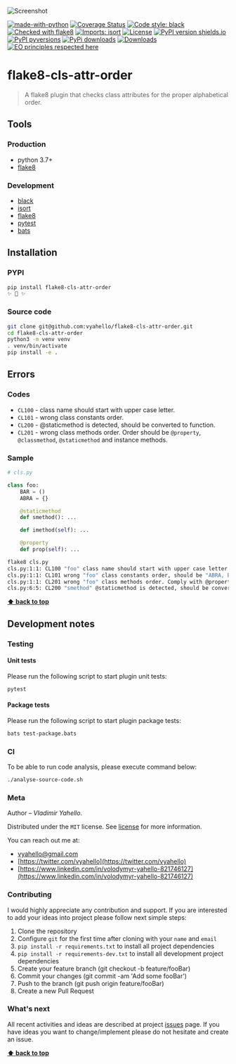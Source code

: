 ![Screenshot](logo.png)

[![made-with-python](https://img.shields.io/badge/Made%20with-Python-1f425f.svg)](https://www.python.org/)
[![Coverage Status](https://coveralls.io/repos/github/vyahello/flake8-cls-attr-order/badge.svg)](https://coveralls.io/github/vyahello/flake8-cls-attr-order)
[![Code style: black](https://img.shields.io/badge/code%20style-black-000000.svg)](https://github.com/psf/black)
[![Checked with flake8](https://img.shields.io/badge/flake8-checked-blue)](http://flake8.pycqa.org/)
[![Imports: isort](https://img.shields.io/badge/%20imports-isort-%231674b1?style=flat&labelColor=ef8336)](https://pycqa.github.io/isort/)
[![License](https://img.shields.io/badge/license-MIT-green.svg)](LICENSE.md)
[![PyPI version shields.io](https://img.shields.io/pypi/v/flake8-cls-attr-order.svg)](https://pypi.org/project/flake8-cls-attr-order/)
[![PyPI pyversions](https://img.shields.io/pypi/pyversions/flake8-cls-attr-order.svg)](https://pypi.org/project/flake8-cls-attr-order/)
[![PyPi downloads](https://img.shields.io/pypi/dm/flake8-cls-attr-order.svg)](https://pypi.python.org/pypi/flake8-cls-attr-order)
[![Downloads](https://pepy.tech/badge/flake8-cls-attr-order)](https://pepy.tech/project/flake8-cls-attr-order)
[![EO principles respected here](https://www.elegantobjects.org/badge.svg)](https://www.elegantobjects.org)

# flake8-cls-attr-order

> A flake8 plugin that checks class attributes for the proper alphabetical order.

## Tools

### Production
- python 3.7+
- [flake8](http://flake8.pycqa.org/en/latest/)

### Development

- [black](https://black.readthedocs.io/en/stable/)
- [isort](https://pycqa.github.io/isort)
- [flake8](http://flake8.pycqa.org/en/latest/)
- [pytest](https://docs.pytest.org/en/7.0.x/)
- [bats](https://github.com/bats-core/bats-core)

## Installation

### PYPI

```bash
pip install flake8-cls-attr-order
✨ 🍰 ✨
```

### Source code

```bash
git clone git@github.com:vyahello/flake8-cls-attr-order.git
cd flake8-cls-attr-order
python3 -m venv venv 
. venv/bin/activate
pip install -e .
```

## Errors

### Codes

- `CL100` - class name should start with upper case letter.
- `CL101` - wrong class constants order.
- `CL200` - @staticmethod is detected, should be converted to function.
- `CL201` - wrong class methods order. Order should be `@property`, `@classmethod`, `@staticmethod` and instance methods.

### Sample

```python
# cls.py

class foo:
    BAR = ()
    ABRA = {}

    @staticmethod
    def smethod(): ...

    def imethod(self): ...

    @property
    def prop(self): ...
```

```bash
flake8 cls.py
cls.py:1:1: CL100 "foo" class name should start with upper case letter
cls.py:1:1: CL101 wrong "foo" class constants order, should be "ABRA, BAR"
cls.py:1:1: CL201 wrong "foo" class methods order. Comply with @property, @classmethod, @staticmethod, instance methods. Should be "prop, smethod, imethod"
cls.py:6:5: CL200 "smethod" @staticmethod is detected, should be converted to function
```


**[⬆ back to top](#flake8-cls-attr-order)**


## Development notes

### Testing 

#### Unit tests

Please run the following script to start plugin unit tests:
```bash
pytest 
```

#### Package tests

Please run the following script to start plugin package tests:
```bash
bats test-package.bats 
```

### CI

To be able to run code analysis, please execute command below:
```bash
./analyse-source-code.sh
```

### Meta

Author – _Vladimir Yahello_.

Distributed under the `MIT` license. See [license](LICENSE.md) for more information.

You can reach out me at:
* [vyahello@gmail.com](vyahello@gmail.com)
* [https://twitter.com/vyahello](https://twitter.com/vyahello)
* [https://www.linkedin.com/in/volodymyr-yahello-821746127](https://www.linkedin.com/in/volodymyr-yahello-821746127)

### Contributing

I would highly appreciate any contribution and support. If you are interested to add your ideas into project please follow next simple steps:

1. Clone the repository
2. Configure `git` for the first time after cloning with your `name` and `email`
3. `pip install -r requirements.txt` to install all project dependencies
4. `pip install -r requirements-dev.txt` to install all development project dependencies
5. Create your feature branch (git checkout -b feature/fooBar)
6. Commit your changes (git commit -am 'Add some fooBar')
7. Push to the branch (git push origin feature/fooBar)
8. Create a new Pull Request

### What's next

All recent activities and ideas are described at project [issues](https://github.com/vyahello/flake8-cls-attr-order/issues) page. 
If you have ideas you want to change/implement please do not hesitate and create an issue.

**[⬆ back to top](#flake8-cls-attr-order)**
